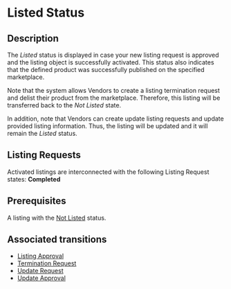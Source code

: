 # Listed Status 
## Description
The *Listed* status is displayed in case your new listing request is approved and the listing object is successfully activated. This status also indicates that the defined product was successfully published on the specified marketplace.

Note that the system allows Vendors to create a listing termination request and delist their product from the marketplace. Therefore, this listing will be transferred back to the *Not Listed* state.

In addition, note that Vendors can create update listing requests and update provided listing information. Thus, the listing will be updated and it will remain the *Listed* status.
## Listing Requests
Activated listings are interconnected with the following Listing Request states:
**Completed**
## Prerequisites
A listing with the [Not Listed](s-a-notlisted.html) status.
## Associated transitions
* [Listing Approval](t-2-notlisted-listed.html)
* [Termination Request](t-4-termination-request.html)
* [Update Request](t-6-update-request.html)
* [Update Approval](t-7-listing-update.html)

